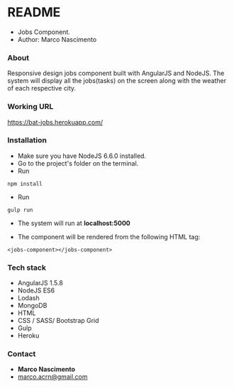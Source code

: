 # README #

* Jobs Component.
* Author: Marco Nascimento

### About ###
Responsive design jobs component built with AngularJS and NodeJS.
The system will display all the jobs(tasks) on the screen along with the weather of each respective city.

### Working URL ###
https://bat-jobs.herokuapp.com/

### Installation ###

* Make sure you have NodeJS 6.6.0 installed.
* Go to the project's folder on the terminal.
* Run 
```
npm install
```
* Run 
```
gulp run
```
* The system will run at **localhost:5000**

* The component will be rendered from the following HTML tag:

```
<jobs-component></jobs-component>
```

### Tech stack ###

* AngularJS 1.5.8
* NodeJS ES6
* Lodash
* MongoDB
* HTML
* CSS / SASS/ Bootstrap Grid
* Gulp
* Heroku


### Contact ###

* **Marco Nascimento**
* marco.acrn@gmail.com